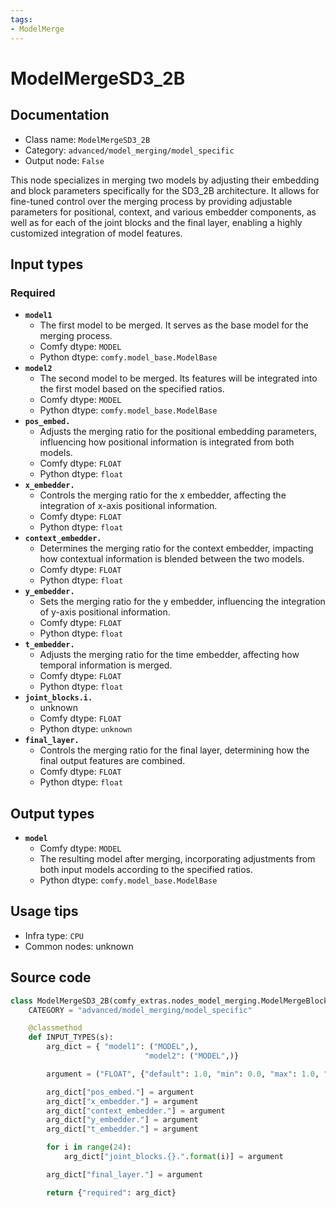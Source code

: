 ```yaml
---
tags:
- ModelMerge
---
```


# ModelMergeSD3_2B
## Documentation
- Class name: `ModelMergeSD3_2B`
- Category: `advanced/model_merging/model_specific`
- Output node: `False`

This node specializes in merging two models by adjusting their embedding and block parameters specifically for the SD3_2B architecture. It allows for fine-tuned control over the merging process by providing adjustable parameters for positional, context, and various embedder components, as well as for each of the joint blocks and the final layer, enabling a highly customized integration of model features.
## Input types
### Required
- **`model1`**
    - The first model to be merged. It serves as the base model for the merging process.
    - Comfy dtype: `MODEL`
    - Python dtype: `comfy.model_base.ModelBase`
- **`model2`**
    - The second model to be merged. Its features will be integrated into the first model based on the specified ratios.
    - Comfy dtype: `MODEL`
    - Python dtype: `comfy.model_base.ModelBase`
- **`pos_embed.`**
    - Adjusts the merging ratio for the positional embedding parameters, influencing how positional information is integrated from both models.
    - Comfy dtype: `FLOAT`
    - Python dtype: `float`
- **`x_embedder.`**
    - Controls the merging ratio for the x embedder, affecting the integration of x-axis positional information.
    - Comfy dtype: `FLOAT`
    - Python dtype: `float`
- **`context_embedder.`**
    - Determines the merging ratio for the context embedder, impacting how contextual information is blended between the two models.
    - Comfy dtype: `FLOAT`
    - Python dtype: `float`
- **`y_embedder.`**
    - Sets the merging ratio for the y embedder, influencing the integration of y-axis positional information.
    - Comfy dtype: `FLOAT`
    - Python dtype: `float`
- **`t_embedder.`**
    - Adjusts the merging ratio for the time embedder, affecting how temporal information is merged.
    - Comfy dtype: `FLOAT`
    - Python dtype: `float`
- **`joint_blocks.i.`**
    - unknown
    - Comfy dtype: `FLOAT`
    - Python dtype: `unknown`
- **`final_layer.`**
    - Controls the merging ratio for the final layer, determining how the final output features are combined.
    - Comfy dtype: `FLOAT`
    - Python dtype: `float`
## Output types
- **`model`**
    - Comfy dtype: `MODEL`
    - The resulting model after merging, incorporating adjustments from both input models according to the specified ratios.
    - Python dtype: `comfy.model_base.ModelBase`
## Usage tips
- Infra type: `CPU`
- Common nodes: unknown


## Source code
```python
class ModelMergeSD3_2B(comfy_extras.nodes_model_merging.ModelMergeBlocks):
    CATEGORY = "advanced/model_merging/model_specific"

    @classmethod
    def INPUT_TYPES(s):
        arg_dict = { "model1": ("MODEL",),
                              "model2": ("MODEL",)}

        argument = ("FLOAT", {"default": 1.0, "min": 0.0, "max": 1.0, "step": 0.01})

        arg_dict["pos_embed."] = argument
        arg_dict["x_embedder."] = argument
        arg_dict["context_embedder."] = argument
        arg_dict["y_embedder."] = argument
        arg_dict["t_embedder."] = argument

        for i in range(24):
            arg_dict["joint_blocks.{}.".format(i)] = argument

        arg_dict["final_layer."] = argument

        return {"required": arg_dict}

```
